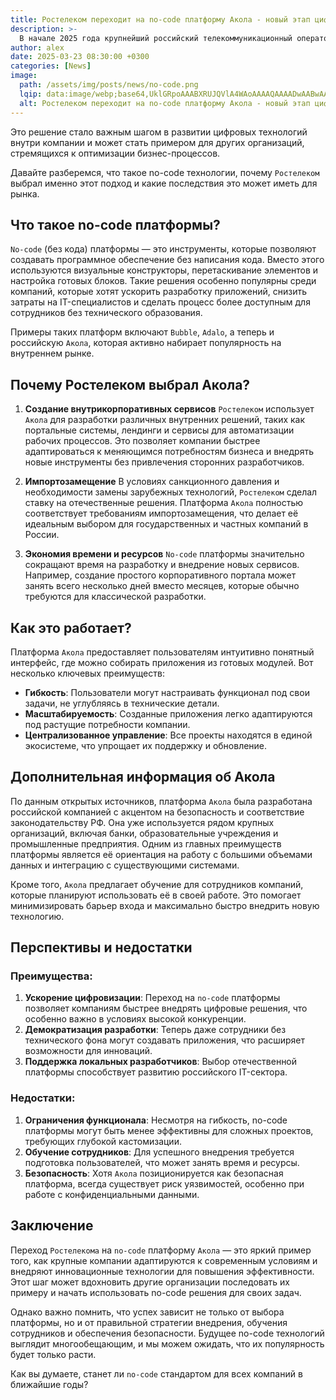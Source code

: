 ```yaml
---
title: Ростелеком переходит на no-code платформу Акола - новый этап цифровой трансформации
description: >-
  В начале 2025 года крупнейший российский телекоммуникационный оператор Ростелеком объявил о масштабном переходе на использование no-code платформы Акола
author: alex
date: 2025-03-23 08:30:00 +0300
categories: [News]
image:
  path: /assets/img/posts/news/no-code.png
  lqip: data:image/webp;base64,UklGRpoAAABXRUJQVlA4WAoAAAAQAAAADwAABwAAQUxQSDIAAAARL0AmbZurmr57yyIiqE8oiG0bejIYEQTgqiDA9vqnsUSI6H+oAERp2HZ65qP/VIAWAFZQOCBCAAAA8AEAnQEqEAAIAAVAfCWkAALp8sF8rgRgAP7o9FDvMCkMde9PK7euH5M1m6VWoDXf2FkP3BqV0ZYbO6NA/VFIAAAA
  alt: Ростелеком переходит на no-code платформу Акола - новый этап цифровой трансформации
---
```


Это решение стало важным шагом в развитии цифровых технологий внутри компании и может стать примером для других организаций, стремящихся к оптимизации бизнес-процессов. 

Давайте разберемся, что такое no-code технологии, почему `Ростелеком` выбрал именно этот подход и какие последствия это может иметь для рынка.

## Что такое no-code платформы?

`No-code` (без кода) платформы — это инструменты, которые позволяют создавать программное обеспечение без написания кода. Вместо этого используются визуальные конструкторы, перетаскивание элементов и настройка готовых блоков. Такие решения особенно популярны среди компаний, которые хотят ускорить разработку приложений, снизить затраты на IT-специалистов и сделать процесс более доступным для сотрудников без технического образования.

Примеры таких платформ включают `Bubble`, `Adalo`, а теперь и российскую `Акола`, которая активно набирает популярность на внутреннем рынке.

## Почему Ростелеком выбрал Акола?

1. **Создание внутрикорпоративных сервисов**
`Ростелеком` использует `Акола` для разработки различных внутренних решений, таких как портальные системы, лендинги и сервисы для автоматизации рабочих процессов. Это позволяет компании быстрее адаптироваться к меняющимся потребностям бизнеса и внедрять новые инструменты без привлечения сторонних разработчиков.

2. **Импортозамещение**
В условиях санкционного давления и необходимости замены зарубежных технологий, `Ростелеком` сделал ставку на отечественные решения. Платформа `Акола` полностью соответствует требованиям импортозамещения, что делает её идеальным выбором для государственных и частных компаний в России.

3. **Экономия времени и ресурсов**
`No-code` платформы значительно сокращают время на разработку и внедрение новых сервисов. Например, создание простого корпоративного портала может занять всего несколько дней вместо месяцев, которые обычно требуются для классической разработки.

## Как это работает?

Платформа `Акола` предоставляет пользователям интуитивно понятный интерфейс, где можно собирать приложения из готовых модулей. Вот несколько ключевых преимуществ:

- **Гибкость**: Пользователи могут настраивать функционал под свои задачи, не углубляясь в технические детали.
- **Масштабируемость**: Созданные приложения легко адаптируются под растущие потребности компании.
- **Централизованное управление**: Все проекты находятся в единой экосистеме, что упрощает их поддержку и обновление.

## Дополнительная информация об Акола

По данным открытых источников, платформа `Акола` была разработана российской компанией с акцентом на безопасность и соответствие законодательству РФ. Она уже используется рядом крупных организаций, включая банки, образовательные учреждения и промышленные предприятия. Одним из главных преимуществ платформы является её ориентация на работу с большими объемами данных и интеграцию с существующими системами.

Кроме того, `Акола` предлагает обучение для сотрудников компаний, которые планируют использовать её в своей работе. Это помогает минимизировать барьер входа и максимально быстро внедрить новую технологию.

## Перспективы и недостатки

### Преимущества:

1. **Ускорение цифровизации**: Переход на `no-code` платформы позволяет компаниям быстрее внедрять цифровые решения, что особенно важно в условиях высокой конкуренции.
2. **Демократизация разработки**: Теперь даже сотрудники без технического фона могут создавать приложения, что расширяет возможности для инноваций.
3. **Поддержка локальных разработчиков**: Выбор отечественной платформы способствует развитию российского IT-сектора.

### Недостатки:

1. **Ограничения функционала**: Несмотря на гибкость, no-code платформы могут быть менее эффективны для сложных проектов, требующих глубокой кастомизации.
2. **Обучение сотрудников**: Для успешного внедрения требуется подготовка пользователей, что может занять время и ресурсы.
3. **Безопасность**: Хотя `Акола` позиционируется как безопасная платформа, всегда существует риск уязвимостей, особенно при работе с конфиденциальными данными.

## Заключение

Переход `Ростелекома` на `no-code` платформу `Акола` — это яркий пример того, как крупные компании адаптируются к современным условиям и внедряют инновационные технологии для повышения эффективности. Этот шаг может вдохновить другие организации последовать их примеру и начать использовать no-code решения для своих задач.

Однако важно помнить, что успех зависит не только от выбора платформы, но и от правильной стратегии внедрения, обучения сотрудников и обеспечения безопасности. Будущее no-code технологий выглядит многообещающим, и мы можем ожидать, что их популярность будет только расти.

Как вы думаете, станет ли `no-code` стандартом для всех компаний в ближайшие годы?
